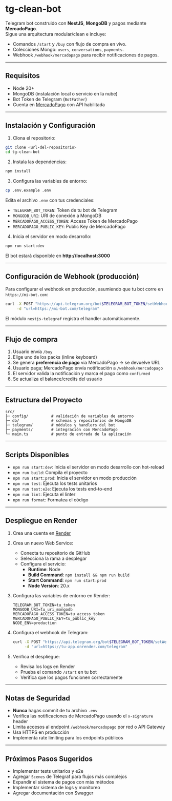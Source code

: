 # tg-clean-bot

Telegram bot construido con **NestJS**, **MongoDB** y pagos mediante **MercadoPago**.  
Sigue una arquitectura modular/clean e incluye:

* Comandos `/start` y `/buy` con flujo de compra en vivo.
* Colecciones Mongo: `users`, `conversations`, `payments`.
* Webhook `/webhook/mercadopago` para recibir notificaciones de pagos.

---

## Requisitos

* Node 20+
* MongoDB (instalación local o servicio en la nube)
* Bot Token de Telegram (`BotFather`)
* Cuenta en [MercadoPago](https://www.mercadopago.com.ar/) con API habilitada

---

## Instalación y Configuración

1. Clona el repositorio:
```bash
git clone <url-del-repositorio>
cd tg-clean-bot
```

2. Instala las dependencias:
```bash
npm install
```

3. Configura las variables de entorno:
```bash
cp .env.example .env
```
Edita el archivo `.env` con tus credenciales:
- `TELEGRAM_BOT_TOKEN`: Token de tu bot de Telegram
- `MONGODB_URI`: URI de conexión a MongoDB
- `MERCADOPAGO_ACCESS_TOKEN`: Access Token de MercadoPago
- `MERCADOPAGO_PUBLIC_KEY`: Public Key de MercadoPago

4. Inicia el servidor en modo desarrollo:
```bash
npm run start:dev
```

El bot estará disponible en **http://localhost:3000**

---

## Configuración de Webhook (producción)

Para configurar el webhook en producción, asumiendo que tu bot corre en `https://mi-bot.com`:

```bash
curl -X POST "https://api.telegram.org/bot$TELEGRAM_BOT_TOKEN/setWebhook" \
     -d "url=https://mi-bot.com/telegram"
```

El módulo `nestjs-telegraf` registra el handler automáticamente.

---

## Flujo de compra

1. Usuario envía `/buy`
2. Elige uno de los packs (inline keyboard)
3. Se genera **preferencia de pago** via MercadoPago → se devuelve URL
4. Usuario paga; MercadoPago envía notificación a `/webhook/mercadopago`
5. El servidor valida la notificación y marca el pago como `confirmed`
6. Se actualiza el balance/credits del usuario

---

## Estructura del Proyecto

```
src/
├─ config/          # validación de variables de entorno
├─ db/              # schemas y repositorios de MongoDB
├─ telegram/        # módulos y handlers del bot
├─ payments/        # integración con MercadoPago
└─ main.ts          # punto de entrada de la aplicación
```

---

## Scripts Disponibles

* `npm run start:dev`: Inicia el servidor en modo desarrollo con hot-reload
* `npm run build`: Compila el proyecto
* `npm run start:prod`: Inicia el servidor en modo producción
* `npm run test`: Ejecuta los tests unitarios
* `npm run test:e2e`: Ejecuta los tests end-to-end
* `npm run lint`: Ejecuta el linter
* `npm run format`: Formatea el código

---

## Despliegue en Render

1. Crea una cuenta en [Render](https://render.com)

2. Crea un nuevo Web Service:
   - Conecta tu repositorio de GitHub
   - Selecciona la rama a desplegar
   - Configura el servicio:
     - **Runtime**: Node
     - **Build Command**: `npm install && npm run build`
     - **Start Command**: `npm run start:prod`
     - **Node Version**: 20.x

3. Configura las variables de entorno en Render:
   ```
   TELEGRAM_BOT_TOKEN=tu_token
   MONGODB_URI=tu_uri_mongodb
   MERCADOPAGO_ACCESS_TOKEN=tu_access_token
   MERCADOPAGO_PUBLIC_KEY=tu_public_key
   NODE_ENV=production
   ```

4. Configura el webhook de Telegram:
   ```bash
   curl -X POST "https://api.telegram.org/bot$TELEGRAM_BOT_TOKEN/setWebhook" \
        -d "url=https://tu-app.onrender.com/telegram"
   ```

5. Verifica el despliegue:
   - Revisa los logs en Render
   - Prueba el comando `/start` en tu bot
   - Verifica que los pagos funcionen correctamente

---

## Notas de Seguridad

* **Nunca** hagas commit de tu archivo `.env`
* Verifica las notificaciones de MercadoPago usando el `x-signature` header
* Limita accesos al endpoint `/webhook/mercadopago` por red o API Gateway
* Usa HTTPS en producción
* Implementa rate limiting para los endpoints públicos

---

## Próximos Pasos Sugeridos

* Implementar tests unitarios y e2e
* Agregar `Scenes` de Telegraf para flujos más complejos
* Expandir el sistema de pagos con más métodos
* Implementar sistema de logs y monitoreo
* Agregar documentación con Swagger
